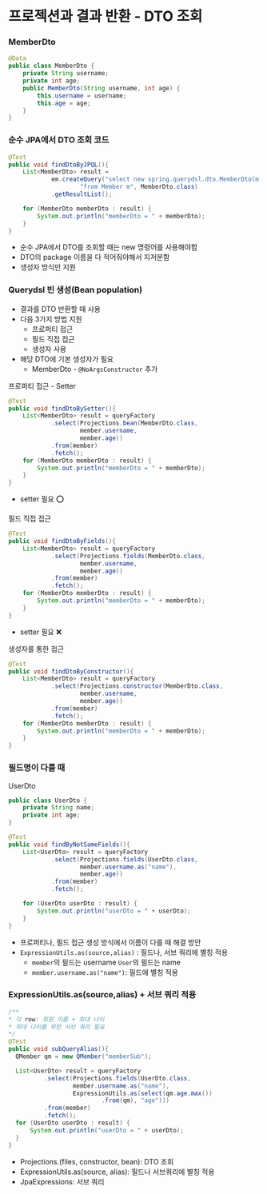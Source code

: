 # 프로젝션과 결과 반환 - DTO 조회

### MemberDto

```java
@Data
public class MemberDto {
    private String username;
    private int age;
    public MemberDto(String username, int age) {
        this.username = username;
        this.age = age;
    }
}
```

### 순수 JPA에서 DTO 조회 코드

```java
@Test
public void findDtoByJPQL(){
    List<MemberDto> result =
            em.createQuery("select new spring.querydsl.dto.MemberDto(m.username, m.age)" +
                    "from Member m", MemberDto.class)
            .getResultList();

    for (MemberDto memberDto : result) {
        System.out.println("memberDto = " + memberDto);
    }
}
```
- 순수 JPA에서 DTO를 조회할 때는 new 명령어를 사용해야함
- DTO의 package 이름을 다 적어줘야해서 지저분함
- 생성자 방식만 지원

### Querydsl 빈 생성(Bean population)

- 결과를 DTO 반환할 때 사용
- 다음 3가지 방법 지원
  - 프로퍼티 접근
  - 필드 직접 접근
  - 생성자 사용
- 해당 DTO에 기본 생성자가 필요 
  - MemberDto - `@NoArgsConstructor` 추가

프로퍼티 접근 - Setter
```java
@Test
public void findDtoBySetter(){
    List<MemberDto> result = queryFactory
            .select(Projections.bean(MemberDto.class,
                    member.username,
                    member.age))
            .from(member)
            .fetch();
    for (MemberDto memberDto : result) {
        System.out.println("memberDto = " + memberDto);
    }
}
```
- setter 필요 ⭕️

필드 직접 접근
```java
@Test
public void findDtoByFields(){
    List<MemberDto> result = queryFactory
            .select(Projections.fields(MemberDto.class,
                    member.username,
                    member.age))
            .from(member)
            .fetch();
    for (MemberDto memberDto : result) {
        System.out.println("memberDto = " + memberDto);
    }
}
```
- setter 필요 ❌

생성자를 통한 접근 
```java
@Test
public void findDtoByConstructor(){
    List<MemberDto> result = queryFactory
            .select(Projections.constructor(MemberDto.class,
                    member.username,
                    member.age))
            .from(member)
            .fetch();
    for (MemberDto memberDto : result) {
        System.out.println("memberDto = " + memberDto);
    }
}
```

### 필드명이 다를 때 

UserDto 
```java
public class UserDto {
    private String name;
    private int age;
}
```

```java
@Test
public void findByNotSameFields(){
    List<UserDto> result = queryFactory
            .select(Projections.fields(UserDto.class,
                    member.username.as("name"),
                    member.age))
            .from(member)
            .fetch();

    for (UserDto userDto : result) {
        System.out.println("userDto = " + userDto);
    }
}
```
- 프로퍼티나, 필드 접근 생성 방식에서 이름이 다를 때 해결 방안
- `ExpressionUtils.as(source,alias)` : 필드나, 서브 쿼리에 별칭 적용
  - `member`의 필드는 username `User`의 필드는 name 
  - `member.username.as("name")`: 필드에 별칭 적용 


### ExpressionUtils.as(source,alias) + 서브 쿼리 적용 

```java
/**
* 각 row: 회원 이름 + 최대 나이
* 최대 나이를 위한 서브 쿼리 필요
*/
@Test
public void subQueryAlias(){
  QMember qm = new QMember("memberSub");

  List<UserDto> result = queryFactory
          .select(Projections.fields(UserDto.class,
                  member.username.as("name"),
                  ExpressionUtils.as(select(qm.age.max())
                          .from(qm), "age")))
          .from(member)
          .fetch();
  for (UserDto userDto : result) {
      System.out.println("userDto = " + userDto);
  }
}
```
- Projections.(files, constructor, bean): DTO 조회
- ExpressionUtils.as(source, alias): 필드나 서브쿼리에 별칭 적용 
- JpaExpressions: 서브 쿼리 